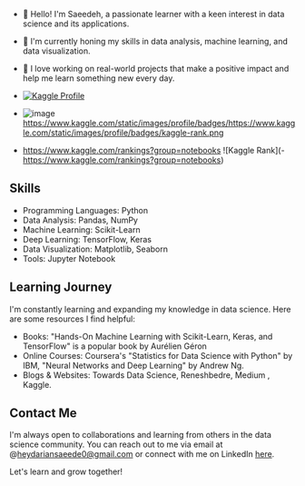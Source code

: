 - 👋 Hello! I'm Saeedeh, a passionate learner with a keen interest in data science and its applications.
- 🌱 I'm currently honing my skills in data analysis, machine learning, and data visualization.
- 👀 I love working on real-world projects that make a positive impact and help me learn something new every day.
- [![Kaggle Profile](https://img.shields.io/badge/Kaggle-saeedeheydarian-blue?style=flat-square&logo=kaggle)](https://www.kaggle.com/saeedeheydarian)
- ![image](https://github.com/SaeedehHeydarian/SaeedehHeydarian/assets/139672089/4ca9785b-e36f-4c8a-a8e1-d6e9990181da)
https://www.kaggle.com/static/images/profile/badges/https://www.kaggle.com/static/images/profile/badges/kaggle-rank.png

- https://www.kaggle.com/rankings?group=notebooks
![Kaggle Rank](- https://www.kaggle.com/rankings?group=notebooks)



 ## Skills
- Programming Languages: Python
- Data Analysis: Pandas, NumPy
- Machine Learning: Scikit-Learn
- Deep Learning: TensorFlow, Keras
- Data Visualization: Matplotlib, Seaborn
- Tools: Jupyter Notebook

## Learning Journey

I'm constantly learning and expanding my knowledge in data science. Here are some resources I find helpful:

- Books: "Hands-On Machine Learning with Scikit-Learn, Keras, and TensorFlow" is a popular book by Aurélien Géron
- Online Courses: Coursera's "Statistics for Data Science with Python" by IBM, "Neural Networks and Deep Learning" by Andrew Ng.
- Blogs & Websites: Towards Data Science, Reneshbedre, Medium , Kaggle.

## Contact Me

I'm always open to collaborations and learning from others in the data science community. You can reach out to me via email at @heydariansaeede0@gmail.com or connect with me on LinkedIn [here](https://www.linkedin.com/in/saeedeh-heydarian-02a593240/).

Let's learn and grow together!
